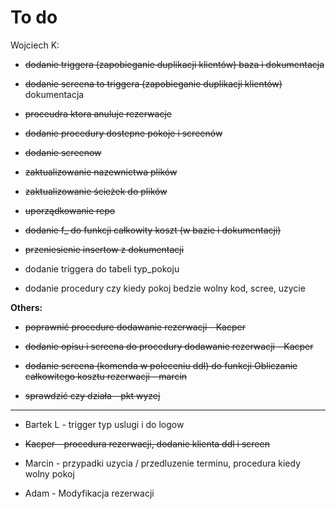 # To do


Wojciech K:   
- ~~dodanie triggera (zapobieganie duplikacji klientów) baza i dokumentacja~~  

- ~~dodanie screena to triggera (zapobieganie duplikacji klientów)~~ dokumentacja  

- ~~proceudra ktora anuluje rezerwacje~~

- ~~dodanie procedury dostepne pokoje i screenów~~

- ~~dodanie screenow~~  

- ~~zaktualizowanie nazewnictwa plików~~  

- ~~zaktualizowanie ścieżek do plików~~  

- ~~uporządkowanie repo~~

- ~~dodanie f_ do funkcji całkowity koszt (w bazie i dokumentacji)~~  

- ~~przeniesienie insertow z dokumentacji~~ 

- dodanie triggera do tabeli typ_pokoju  

- dodanie procedury czy kiedy pokoj bedzie wolny kod, scree, uzycie

**Others:** 
- ~~poprawnić procedure dodawanie rezerwacji - Kacper~~  
- ~~dodanie opisu i screena do procedury dodawanie rezerwacji - Kacper~~ 

- ~~dodanie screena (komenda w poleceniu ddl) do funkcji Obliczanie całkowitego kosztu rezerwacji - marcin~~  

- ~~sprawdzić czy działa -  pkt wyzej~~  
 


---
           
- Bartek L - trigger typ uslugi i do logow  
- ~~Kacper - procedura rezerwacji, dodanie klienta  ddl i screen~~

- Marcin - przypadki uzycia   / przedluzenie terminu, procedura kiedy wolny pokoj  
- Adam - Modyfikacja rezerwacji 

